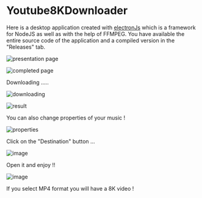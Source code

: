 # Youtube8KDownloader
Here is a desktop application created with [electronJs](https://www.electronjs.org/) which is a framework for NodeJS as well as with the help of FFMPEG.
You have available the entire source code of the application and a compiled version in the "Releases" tab.

![presentation page](https://user-images.githubusercontent.com/73279480/147584952-5b486443-5057-4c54-b339-c678d9b881ae.png)

![completed page](https://user-images.githubusercontent.com/73279480/147584936-dfe4db62-6af0-45fc-a348-f6272edacc8b.png)


Downloading .....

![downloading](https://user-images.githubusercontent.com/73279480/147584978-bfe57144-36b6-4acf-85ad-96c831c401ba.png)

![result](https://user-images.githubusercontent.com/73279480/147584913-1b6f0e82-b8ac-48e9-9808-a3549245a386.png)

You can also change properties of your music !

![properties](https://i.ibb.co/vmxmVnc/image.png)

Click on the "Destination" button ...

![image](https://user-images.githubusercontent.com/73279480/141685866-6879bc19-d66a-4b4a-8d00-66ca8f887225.png)

Open it and enjoy !!

![image](https://user-images.githubusercontent.com/73279480/141685882-b74cdaad-b71e-4587-a04d-ffc83faa4d3e.png)



If you select MP4 format you will have a 8K video !
